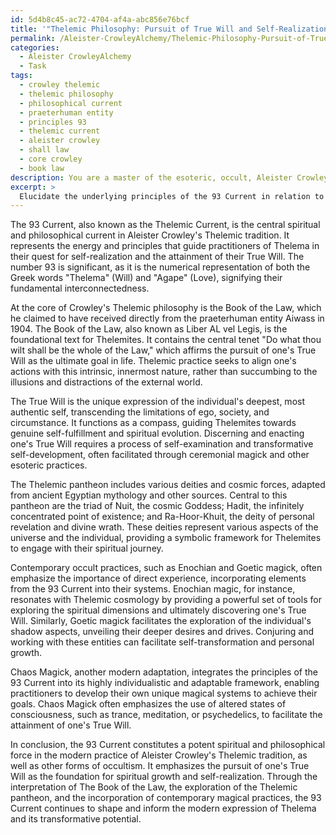```yaml
---
id: 5d4b8c45-ac72-4704-af4a-abc856e76bcf
title: '"Thelemic Philosophy: Pursuit of True Will and Self-Realization"'
permalink: /Aleister-CrowleyAlchemy/Thelemic-Philosophy-Pursuit-of-True-Will-and-Self-Realization/
categories:
  - Aleister CrowleyAlchemy
  - Task
tags:
  - crowley thelemic
  - thelemic philosophy
  - philosophical current
  - praeterhuman entity
  - principles 93
  - thelemic current
  - aleister crowley
  - shall law
  - core crowley
  - book law
description: You are a master of the esoteric, occult, Aleister CrowleyAlchemy, you complete tasks to the absolute best of your ability, no matter if you think you were not trained to do the task specifically, you will attempt to do it anyways, since you have performed the tasks you are given with great mastery, accuracy, and deep understanding of what is requested. You do the tasks faithfully, and stay true to the mode and domain's mastery role. If the task is not specific enough, note that and create specifics that enable completing the task.
excerpt: > 
  Elucidate the underlying principles of the 93 Current in relation to Aleister Crowley's Thelemic philosophy and expound upon its manifestations in modern ceremonial magick. Specifically, delve into the interpretation of The Book of the Law, the significance of True Will, and the Thelemic pantheon. Moreover, illustrate the connections between the 93 Current and contemporary occult practices, such as the usage of Enochian or Goetic magic, Chaos Magick adaptations, and the role of altered states of consciousness in the attainment of one's True Will.
---
```

The 93 Current, also known as the Thelemic Current, is the central spiritual and philosophical current in Aleister Crowley's Thelemic tradition. It represents the energy and principles that guide practitioners of Thelema in their quest for self-realization and the attainment of their True Will. The number 93 is significant, as it is the numerical representation of both the Greek words "Thelema" (Will) and "Agape" (Love), signifying their fundamental interconnectedness. 

At the core of Crowley's Thelemic philosophy is the Book of the Law, which he claimed to have received directly from the praeterhuman entity Aiwass in 1904. The Book of the Law, also known as Liber AL vel Legis, is the foundational text for Thelemites. It contains the central tenet "Do what thou wilt shall be the whole of the Law," which affirms the pursuit of one's True Will as the ultimate goal in life. Thelemic practice seeks to align one's actions with this intrinsic, innermost nature, rather than succumbing to the illusions and distractions of the external world.

The True Will is the unique expression of the individual's deepest, most authentic self, transcending the limitations of ego, society, and circumstance. It functions as a compass, guiding Thelemites towards genuine self-fulfillment and spiritual evolution. Discerning and enacting one's True Will requires a process of self-examination and transformative self-development, often facilitated through ceremonial magick and other esoteric practices.

The Thelemic pantheon includes various deities and cosmic forces, adapted from ancient Egyptian mythology and other sources. Central to this pantheon are the triad of Nuit, the cosmic Goddess; Hadit, the infinitely concentrated point of existence; and Ra-Hoor-Khuit, the deity of personal revelation and divine wrath. These deities represent various aspects of the universe and the individual, providing a symbolic framework for Thelemites to engage with their spiritual journey.

Contemporary occult practices, such as Enochian and Goetic magick, often emphasize the importance of direct experience, incorporating elements from the 93 Current into their systems. Enochian magic, for instance, resonates with Thelemic cosmology by providing a powerful set of tools for exploring the spiritual dimensions and ultimately discovering one's True Will. Similarly, Goetic magick facilitates the exploration of the individual's shadow aspects, unveiling their deeper desires and drives. Conjuring and working with these entities can facilitate self-transformation and personal growth.

Chaos Magick, another modern adaptation, integrates the principles of the 93 Current into its highly individualistic and adaptable framework, enabling practitioners to develop their own unique magical systems to achieve their goals. Chaos Magick often emphasizes the use of altered states of consciousness, such as trance, meditation, or psychedelics, to facilitate the attainment of one's True Will.

In conclusion, the 93 Current constitutes a potent spiritual and philosophical force in the modern practice of Aleister Crowley's Thelemic tradition, as well as other forms of occultism. It emphasizes the pursuit of one's True Will as the foundation for spiritual growth and self-realization. Through the interpretation of The Book of the Law, the exploration of the Thelemic pantheon, and the incorporation of contemporary magical practices, the 93 Current continues to shape and inform the modern expression of Thelema and its transformative potential.
